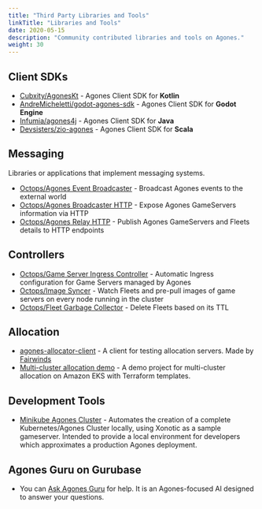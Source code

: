 ```yaml
---
title: "Third Party Libraries and Tools"
linkTitle: "Libraries and Tools"
date: 2020-05-15
description: "Community contributed libraries and tools on Agones."
weight: 30
---
```


## Client SDKs

- [Cubxity/AgonesKt](https://github.com/Cubxity/AgonesKt) - Agones Client SDK for **Kotlin**  
- [AndreMicheletti/godot-agones-sdk](https://github.com/AndreMicheletti/godot-agones-sdk) - Agones Client SDK for **Godot Engine**
- [Infumia/agones4j](https://github.com/infumia/agones4j) - Agones Client SDK for **Java**
- [Devsisters/zio-agones](https://github.com/devsisters/zio-agones) - Agones Client SDK for **Scala**

## Messaging

Libraries or applications that implement messaging systems.

- [Octops/Agones Event Broadcaster](https://github.com/Octops/agones-event-broadcaster) - Broadcast Agones events to the external world
- [Octops/Agones Broadcaster HTTP](https://github.com/Octops/agones-broadcaster-http) - Expose Agones GameServers information via HTTP
- [Octops/Agones Relay HTTP](https://github.com/Octops/agones-relay-http) - Publish Agones GameServers and Fleets details to HTTP endpoints

## Controllers
- [Octops/Game Server Ingress Controller](https://github.com/Octops/gameserver-ingress-controller) - Automatic Ingress configuration for Game Servers managed by Agones
- [Octops/Image Syncer](https://github.com/Octops/octops-image-syncer) - Watch Fleets and pre-pull images of game servers on every node running in the cluster
- [Octops/Fleet Garbage Collector](https://github.com/Octops/octops-fleet-gc) - Delete Fleets based on its TTL

## Allocation

- [agones-allocator-client](https://github.com/FairwindsOps/agones-allocator-client) - A client for testing allocation servers.
  Made by [Fairwinds](https://fairwinds.com)
- [Multi-cluster allocation demo](https://github.com/aws-samples/multi-cluster-allocation-demo-for-agones-on-eks) - A demo project for multi-cluster allocation on Amazon EKS with Terraform templates.
  
## Development Tools

- [Minikube Agones Cluster](https://github.com/comerford/minikube-agones-cluster) - Automates the creation of a complete Kubernetes/Agones Cluster locally, using Xonotic as a sample gameserver. Intended to provide a local environment for developers which approximates a production Agones deployment.

## Agones Guru on Gurubase
- You can [Ask Agones Guru](https://gurubase.io/g/agones) for help. It is an Agones-focused AI designed to answer your questions.
